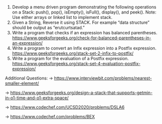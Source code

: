 1. Develop a menu driven program demonstrating the following operations on a Stack: 
push(), pop(), isEmpty(), isFull(), display(), and peek().
Note: Use either arrays or linked list to implement stack.
2. Given a String, Reverse it using STACK. For example “data structure” should be 
output as “erutcurtsatad.”
3. Write a program that checks if an expression has balanced parentheses.
https://www.geeksforgeeks.org/check-for-balanced-parentheses-in-an-expression/
4. Write a program to convert an Infix expression into a Postfix expression.
https://www.geeksforgeeks.org/stack-set-2-infix-to-postfix/
5. Write a program for the evaluation of a Postfix expression.
https://www.geeksforgeeks.org/stack-set-4-evaluation-postfix-expression/

Additional Questions:
-> https://www.interviewbit.com/problems/nearest-smaller-element/

-> https://www.geeksforgeeks.org/design-a-stack-that-supports-getmin-in-o1-time-and-o1-extra-space/

-> https://www.codechef.com/UCSD2020/problems/DSLA6

-> https://www.codechef.com/problems/BEX
